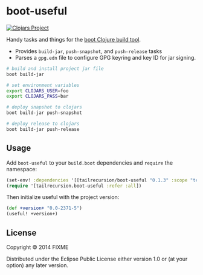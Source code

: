 # boot-useful

[![Clojars Project][2]][3]

Handy tasks and things for the [boot Clojure build tool][1].

* Provides `build-jar`, `push-snapshot`, and `push-release` tasks
* Parses a `gpg.edn` file to configure GPG keyring and key ID for jar signing.

```bash
# build and install project jar file
boot build-jar
```

```bash
# set environment variables
export CLOJARS_USER=foo
export CLOJARS_PASS=bar
```

```bash
# deploy snapshot to clojars
boot build-jar push-snapshot
```

```bash
# deploy release to clojars
boot build-jar push-release
```

## Usage

Add `boot-useful` to your `build.boot` dependencies and `require` the namespace:

```clj
(set-env! :dependencies '[[tailrecursion/boot-useful "0.1.3" :scope "test"]])
(require '[tailrecursion.boot-useful :refer :all])
```

Then initialize useful with the project version:

```clj
(def +version+ "0.0-2371-5")
(useful! +version+)
```

## License

Copyright © 2014 FIXME

Distributed under the Eclipse Public License either version 1.0 or (at
your option) any later version.

[1]: https://github.com/tailrecursion/boot
[2]: http://clojars.org/tailrecursion/boot-useful/latest-version.svg
[3]: http://clojars.org/tailrecursion/boot-useful
